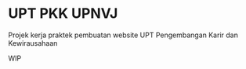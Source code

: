 # UPT PKK UPNVJ
Projek kerja praktek pembuatan website UPT Pengembangan Karir dan Kewirausahaan

WIP